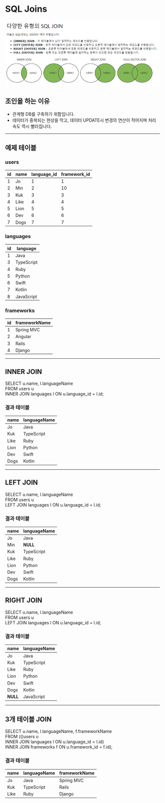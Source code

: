 # SQL Joins
![MySQL_Join](./img/MySQL_Join.png)

## 조인을 하는 이유
* 관계형 DB를 구축하기 위함입니다.
* 데이터가 중복되는 현상을 막고, 데이터 UPDATE시 변경의 연산이 적어지며 처리 속도 역시 빨라집니다.

---

## 예제 테이블
### users
id | name | language_id | framework_id
---|------|-------------|--------------
1 | Jo | 1 | 1
2 | Min | 2 | 10
3 | Kuk | 3 | 3
4 | Like | 4 | 4
5 | Lion | 5 | 5
6 | Dev | 6 | 6
7 | Dogs | 7 | 7

### languages
id | language
---|----------
1 | Java
3 | TypeScript
4 | Ruby
5 | Python
6 | Swift
7 | Kotlin
8 | JavaScript

### frameworks
id | frameworkName
---|---------------
1 | Spring MVC
2 | Angular
3 | Rails
4 | Django

---

## INNER JOIN
SELECT u.name, l.languageName<br/>
FROM users u<br/>
INNER JOIN languages l ON u.language_id = l.id;

### 결과 테이블
name | languageName
-----|--------------
Jo | Java
Kuk | TypeScript
Like | Ruby
Lion | Python
Dev | Swift
Dogs | Kotlin

---

## LEFT JOIN
SELECT u.name, l.languageName<br/>
FROM users u<br/>
LEFT JOIN languages l ON u.language_id = l.id;

### 결과 테이블
name | languageName
-----|--------------
Jo | Java
Min | **NULL**
Kuk | TypeScript
Like | Ruby
Lion | Python
Dev | Swift
Dogs | Kotlin

---

## RIGHT JOIN
SELECT u.name, l.languageName<br/>
FROM users u<br/>
LEFT JOIN languages l ON u.language_id = l.id;

### 결과 테이블
name | languageName
-----|--------------
Jo | Java
Kuk | TypeScript
Like | Ruby
Lion | Python
Dev | Swift
Dogs | Kotlin
**NULL** | JavaScript

---

## 3개 테이블 JOIN
SELECT u.name, l.languageName, f.frameworkName<br/>
FROM (()users u<br/>
INNER JOIN languages l ON u.language_id = l.id)<br/>
INNER JOIN frameworks f ON u.framework_id = f.id);

### 결과 테이블
name | languageName | frameworkName
-----|--------------|---------------
Jo | Java | Spring MVC
Kuk | TypeScript | Rails
Like | Ruby | Django